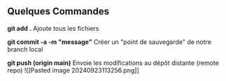 ## Quelques Commandes

**git add .**
Ajoute tous les fichiers 

**git commit -a -m "message"**
Créer un "point de sauvegarde" de notre branch local

**git push (origin main)**
Envoie les modifications au dépôt distante (remote repo)
![[Pasted image 20240923113256.png]]

